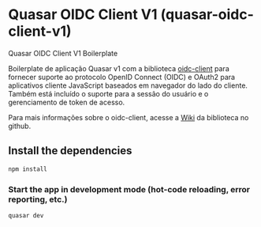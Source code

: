 # Quasar OIDC Client V1 (quasar-oidc-client-v1)

Quasar OIDC Client V1 Boilerplate

Boilerplate de aplicação Quasar v1 com a biblioteca [oidc-client](https://github.com/IdentityModel/oidc-client-js) para fornecer suporte ao protocolo OpenID Connect (OIDC) e OAuth2 para aplicativos cliente JavaScript baseados em navegador do lado do cliente. Também está incluído o suporte para a sessão do usuário e o gerenciamento de token de acesso.

Para mais informações sobre o oidc-client, acesse a [Wiki](https://github.com/IdentityModel/oidc-client-js/wiki) da biblioteca no github.

## Install the dependencies
```bash
npm install
```

### Start the app in development mode (hot-code reloading, error reporting, etc.)
```bash
quasar dev
```
